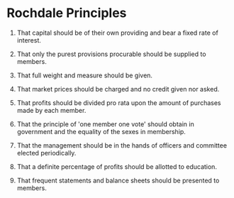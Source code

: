 # Rochdale Principles

1. That capital should be of their own providing and bear a fixed rate of interest.

2. That only the purest provisions procurable should be supplied to members.

3. That full weight and measure should be given.

4. That market prices should be charged and no credit given nor asked.

5. That profits should be divided pro rata upon the amount of purchases made by each member.

6. That the principle of 'one member one vote' should obtain in government and the equality of the sexes in membership.

7. That the management should be in the hands of officers and committee elected periodically.

8. That a definite percentage of profits should be allotted to education.

9. That frequent statements and balance sheets should be presented to members.
